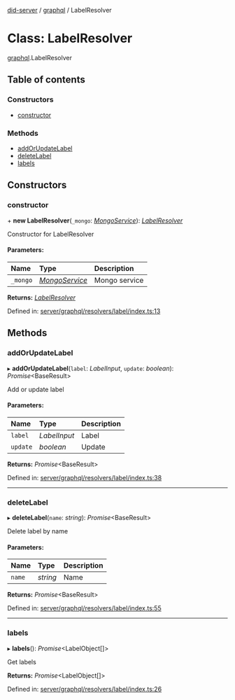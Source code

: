 [did-server](../README.md) / [graphql](../modules/graphql.md) / LabelResolver

# Class: LabelResolver

[graphql](../modules/graphql.md).LabelResolver

## Table of contents

### Constructors

- [constructor](graphql.labelresolver.md#constructor)

### Methods

- [addOrUpdateLabel](graphql.labelresolver.md#addorupdatelabel)
- [deleteLabel](graphql.labelresolver.md#deletelabel)
- [labels](graphql.labelresolver.md#labels)

## Constructors

### constructor

\+ **new LabelResolver**(`_mongo`: [*MongoService*](services.mongoservice.md)): [*LabelResolver*](graphql.labelresolver.md)

Constructor for LabelResolver

#### Parameters:

Name | Type | Description |
:------ | :------ | :------ |
`_mongo` | [*MongoService*](services.mongoservice.md) | Mongo service    |

**Returns:** [*LabelResolver*](graphql.labelresolver.md)

Defined in: [server/graphql/resolvers/label/index.ts:13](https://github.com/Puzzlepart/did/blob/efc2ef18/server/graphql/resolvers/label/index.ts#L13)

## Methods

### addOrUpdateLabel

▸ **addOrUpdateLabel**(`label`: *LabelInput*, `update`: *boolean*): *Promise*<BaseResult\>

Add or update label

#### Parameters:

Name | Type | Description |
:------ | :------ | :------ |
`label` | *LabelInput* | Label   |
`update` | *boolean* | Update    |

**Returns:** *Promise*<BaseResult\>

Defined in: [server/graphql/resolvers/label/index.ts:38](https://github.com/Puzzlepart/did/blob/efc2ef18/server/graphql/resolvers/label/index.ts#L38)

___

### deleteLabel

▸ **deleteLabel**(`name`: *string*): *Promise*<BaseResult\>

Delete label by name

#### Parameters:

Name | Type | Description |
:------ | :------ | :------ |
`name` | *string* | Name    |

**Returns:** *Promise*<BaseResult\>

Defined in: [server/graphql/resolvers/label/index.ts:55](https://github.com/Puzzlepart/did/blob/efc2ef18/server/graphql/resolvers/label/index.ts#L55)

___

### labels

▸ **labels**(): *Promise*<LabelObject[]\>

Get labels

**Returns:** *Promise*<LabelObject[]\>

Defined in: [server/graphql/resolvers/label/index.ts:26](https://github.com/Puzzlepart/did/blob/efc2ef18/server/graphql/resolvers/label/index.ts#L26)

